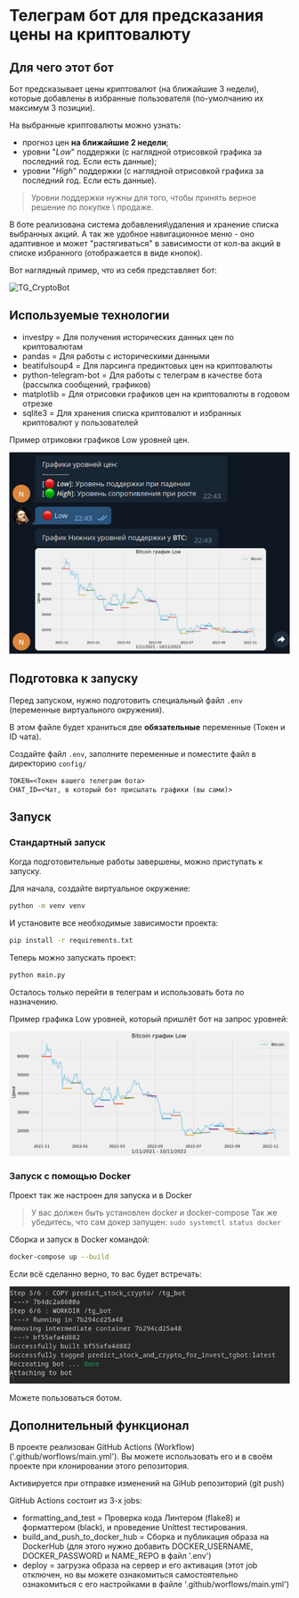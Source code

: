 # Телеграм бот для предсказания цены на криптовалюту

## Для чего этот бот

Бот предсказывает цены криптовалют (на ближайшие 3 недели), которые добавлены в избранные пользователя (по-умолчанию их максимум 3 позиции).

На выбранные криптовалюты можно узнать:

- прогноз цен **на ближайшие 2 недели**;
- уровни "_Low_" поддержки (с наглядной отрисовкой графика за последний год. Если есть данные);
- уровни "_High_" поддержки (с наглядной отрисовкой графика за последний год. Если есть данные).

> Уровни поддержки нужны для того, чтобы принять верное решение по покупке \ продаже.

В боте реализована система добавления\удаления и хранение списка выбранных акций.
А так же удобное навигационное меню - оно адаптивное и может "растягиваться" в зависимости от кол-ва акций в списке избранного (отображается в виде кнопок).

Вот наглядный пример, что из себя представляет бот:

![TG_CryptoBot](_assets/TG-BOT.gif)

## Используемые технологии

- investpy = Для получения исторических данных цен по криптовалютам
- pandas = Для работы с историческими данными
- beatifulsoup4 = Для парсинга предиктовых цен на криптовалюты
- python-telegram-bot = Для работы с телеграм в качестве бота (рассылка сообщений, графиков)
- matplotlib = Для отрисовки графиков цен на криптовалюты в годовом отрезке
- sqlite3 = Для хранения списка криптовалют и избранных криптовалют у пользователей

Пример отриковки графиков Low уровней цен.

![Low Price](_assets/Graph.png)

## Подготовка к запуску

Перед запуском, нужно подготовить специальный файл `.env` (переменные виртуального окружения).

В этом файле будет храниться две **обязательные** переменные (Токен и ID чата).

Создайте файл `.env`, заполните переменные и поместите файл в директорию `config/`

```
TOKEN=<Токен вашего телеграм бота>
CHAT_ID=<Чат, в который бот присылать графики (вы сами)>
```

## Запуск

### Стандартный запуск

Когда подготовительные работы завершены, можно приступать к запуску.

Для начала, создайте виртуальное окружение:

```bash
python -m venv venv
```

И установите все необходимые зависимости проекта:

```bash
pip install -r requirements.txt
```

Теперь можно запускать проект:

```bash
python main.py
```

Осталось только перейти в телеграм и использовать бота по назначению.

Пример графика Low уровней, который пришлёт бот на запрос уровней:

![Low level graph](predict_stock_crypto/img/Low.png)

### Запуск с помощью Docker

Проект так же настроен для запуска и в Docker

> У вас должен быть установлен docker и docker-compose
> Так же убедитесь, что сам докер запущен: `sudo systemctl status docker`

Сборка и запуск в Docker командой:

```bash
docker-compose up --build
```

Если всё сделанно верно, то вас будет встречать:

![Docker](_assets/Docker-done.png)

Можете пользоваться ботом.

## Дополнительный функционал

В проекте реализован GitHub Actions (Workflow) ('.github/worflows/main.yml').
Вы можете использовать его и в своём проекте при клонировании этого репозитория.

Активируется при отправке изменений на GiHub репозиторий (git push)

GitHub Actions состоит из 3-х jobs:

- formatting_and_test = Проверка кода Линтером (flake8) и форматтером (black), и проведение Unittest тестирования.
- build_and_push_to_docker_hub = Сборка и публикация образа на DockerHub
  (для этого нужно добавить DOCKER_USERNAME, DOCKER_PASSWORD и NAME_REPO в файл '.env')
- deploy = загрузка образа на сервер и его активация
  (этот job отключен, но вы можете ознакомиться самостоятельно ознакомиться с его настройками в файле '.github/worflows/main.yml')
